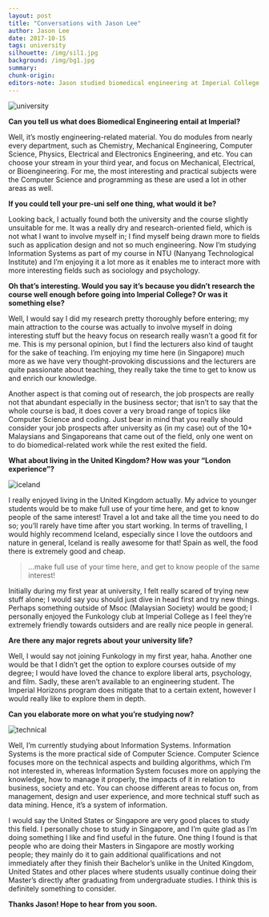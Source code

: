```yaml
---
layout: post
title: "Conversations with Jason Lee"
author: Jason Lee
date: 2017-10-15
tags: university 
silhouette: /img/sil1.jpg
background: /img/bg1.jpg
summary: 
chunk-origin: 
editors-note: Jason studied biomedical engineering at Imperial College and is currently pursuing his Masters in Information Systems in Singapore. 
---
```


![university](kualistories.github.io/img/university.jpg)

**Can you tell us what does Biomedical Engineering entail at Imperial?**

Well, it’s mostly engineering-related material. You do modules from nearly every department, such as Chemistry, Mechanical Engineering, Computer Science, Physics, Electrical and Electronics Engineering, and etc. You can choose your stream in your third year, and focus on Mechanical, Electrical, or Bioengineering. For me, the most interesting and practical subjects were the Computer Science and programming as these are used a lot in other areas as well.

**If you could tell your pre-uni self one thing, what would it be?**

Looking back, I actually found both the university and the course slightly unsuitable for me. It was a really dry and research-oriented field, which is not what I want to involve myself in; I find myself being drawn more to fields such as application design and not so much engineering. Now I’m studying Information Systems as part of my course in NTU (Nanyang Technological Institute) and I’m enjoying it a lot more as it enables me to interact more with more interesting fields such as sociology and psychology. 

**Oh that’s interesting. Would you say it’s because you didn’t research the course well enough before going into Imperial College? Or was it something else?**

Well, I would say I did my research pretty thoroughly before entering; my main attraction to the course was actually to involve myself in doing interesting stuff but the heavy focus on research really wasn’t a good fit for me. This is my personal opinion, but I find the lecturers also kind of taught for the sake of teaching. I’m enjoying my time here (in Singapore) much more as we have very thought-provoking discussions and the lecturers are quite passionate about teaching, they really take the time to get to know us and enrich our knowledge. 

Another aspect is that coming out of research, the job prospects are really not that abundant especially in the business sector; that isn’t to say that the whole course is bad, it does cover a very broad range of topics like Computer Science and coding. Just bear in mind that you really should consider your job prospects after university as (in my case) out of the 10+ Malaysians and Singaporeans that came out of the field, only one went on to do biomedical-related work while the rest exited the field. 

**What about living in the United Kingdom? How was your “London experience”?**

![iceland](kualistories.github.io/img/iceland.jpg)

I really enjoyed living in the United Kingdom actually. My advice to younger students would be to make full use of your time here, and get to know people of the same interest! Travel a lot and take all the time you need to do so; you’ll rarely have time after you start working. In terms of travelling, I would highly recommend Iceland, especially since I love the outdoors and nature in general, Iceland is really awesome for that! Spain as well, the food there is extremely good and cheap. 

>...make full use of your time here, and get to know people of the same interest!

Initially during my first year at university, I felt really scared of trying new stuff alone; I would say you should just dive in head first and try new things. Perhaps something outside of Msoc (Malaysian Society) would be good; I personally enjoyed the Funkology club at Imperial College as I feel they’re extremely friendly towards outsiders and are really nice people in general. 

**Are there any major regrets about your university life?**

Well, I would say not joining Funkology in my first year, haha. Another one would be that I didn’t get the option to explore courses outside of my degree; I would have loved the chance to explore liberal arts, psychology, and film. Sadly, these aren’t available to an engineering student. The Imperial Horizons program does mitigate that to a certain extent, however I would really like to explore them in depth. 

**Can you elaborate more on what you’re studying now?**

![technical](kualistories.github.io/img/technical.jpg)

Well, I’m currently studying about Information Systems. Information Systems is the more practical side of Computer Science. Computer Science focuses more on the technical aspects and building algorithms, which I’m not interested in, whereas Information System focuses more on applying the knowledge, how to manage it properly, the impacts of it in relation to business, society and etc. You can choose different areas to focus on, from management, design and user experience, and more technical stuff such as data mining. Hence, it’s a system of information.

I would say the United States or Singapore are very good places to study this field. I personally chose to study in Singapore, and I’m quite glad as I’m doing something I like and find useful in the future. One thing I found is that people who are doing their Masters in Singapore are mostly working people; they mainly do it to gain additional qualifications and not immediately after they finish their Bachelor’s unlike in the United Kingdom, United States and other places where students usually continue doing their Master’s directly after graduating from undergraduate studies. I think this is definitely something to consider. 

**Thanks Jason! Hope to hear from you soon.**
